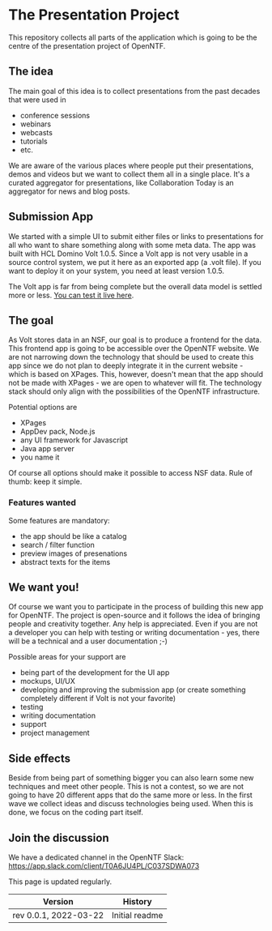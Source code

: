 # The Presentation Project

This repository collects all parts of the application which is going to be the centre of the presentation project of OpenNTF.

## The idea

The main goal of this idea is to collect presentations from the past decades that were used in

- conference sessions
- webinars
- webcasts
- tutorials
- etc.

We are aware of the various places where people put their presentations, demos and videos but we want to collect them all in a single place. It's a curated aggregator for presentations, like Collaboration Today is an aggregator for news and blog posts.

## Submission App

We started with a simple UI to submit either files or links to presentations for all who want to share something along with some meta data. The app was built with HCL Domino Volt 1.0.5. Since a Volt app is not very usable in a source control system, we put it here as an exported app (a .volt file). If you want to deploy it on your system, you need at least version 1.0.5.

The Volt app is far from being complete but the overall data model is settled more or less. [You can test it live here]([https://link](https://notesx.net/volt-apps/landing/org/app/9f56efc0-9789-4143-8475-fc39dd0b92bd)).

## The goal

As Volt stores data in an NSF, our goal is to produce a frontend for the data. This frontend app is going to be accessible over the OpenNTF website. We are not narrowing down the technology that should be used to create this app since we do not plan to deeply integrate it in the current website - which is based on XPages. This, however, doesn't mean that the app should not be made with XPages - we are open to whatever will fit. The technology stack should only align with the possibilities of the OpenNTF infrastructure. 

Potential options are

- XPages
- AppDev pack, Node.js
- any UI framework for Javascript
- Java app server
- you name it

Of course all options should make it possible to access NSF data. Rule of thumb: keep it simple.

### Features wanted

Some features are mandatory:

- the app should be like a catalog
- search / filter function
- preview images of presenations
- abstract texts for the items

## We want you!

Of course we want you to participate in the process of building this new app for OpenNTF. The project is open-source and it follows the idea of bringing people and creativity together. Any help is appreciated. Even if you are not a developer you can help with testing or writing documentation - yes, there will be a technical and a user documentation ;-)

Possible areas for your support are

- being part of the development for the UI app
- mockups, UI/UX
- developing and improving the submission app (or create something completely different if Volt is not your favorite)
- testing
- writing documentation
- support
- project management

## Side effects

Beside from being part of something bigger you can also learn some new techniques and meet other people. This is not a contest, so we are not going to have 20 different apps that do the same more or less. In the first wave we collect ideas and discuss technologies being used. When this is done, we focus on the coding part itself.

## Join the discussion

We have a dedicated channel in the OpenNTF Slack: https://app.slack.com/client/T0A6JU4PL/C037SDWA073

This page is updated regularly.

|Version|History|
|---|---|
|rev 0.0.1, 2022-03-22|Initial readme|
